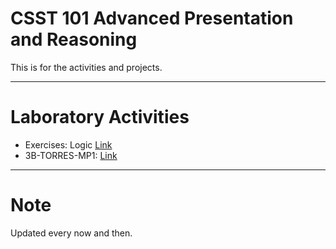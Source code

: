 # **CSST 101 Advanced Presentation and Reasoning**

This is for the activities and projects.



---

# **Laboratory Activities**

*   Exercises: Logic [Link](https://colab.research.google.com/drive/1rZhBhUEVJcn_uc8dpWc_l4U1dPEywcjb?usp=sharing)
*   3B-TORRES-MP1: [Link](https://colab.research.google.com/drive/1bRVP57ezUIlzdNe3abNBi-okiUohyRy-?usp=sharing)


---


# **Note**
Updated every now and then.
